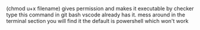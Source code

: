 (chmod u+x filename) gives permission and makes it executable by checker
type this command in git bash vscode already has it.
mess around in the terminal section you will find it the default is powershell which won't work
